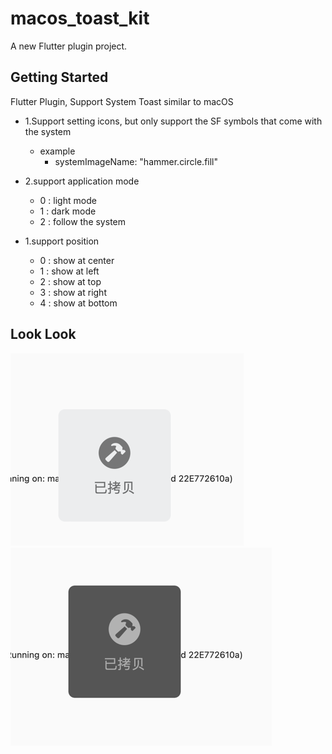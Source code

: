 # macos_toast_kit

A new Flutter plugin project.

## Getting Started

Flutter Plugin, Support System Toast similar to macOS

* 1.Support setting icons, but only support the SF symbols that come with the system
  * example 
    * systemImageName: "hammer.circle.fill"

* 2.support application mode
  * 0 : light mode
  * 1 : dark mode
  * 2 : follow the system

* 1.support position
  * 0 : show at center 
  * 1 : show at left
  * 2 : show at top
  * 3 : show at right
  * 4 : show at bottom

## Look Look

![light_img.png](light_img.png)
![dark_img.png](dark_img.png)
